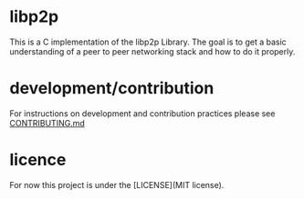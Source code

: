 # libp2p

This is a C implementation of the libp2p Library. The goal is to get a basic understanding of a peer to peer networking stack and how to do it properly.

# development/contribution
For instructions on development and contribution practices please see [CONTRIBUTING.md](CONTRIBUTING.md)

# licence
For now this project is under the [LICENSE](MIT license).

